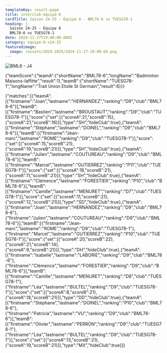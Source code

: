 ```yaml
---
templateKey: result-page
title: interclub-equipe-6
cardTitle: Saison 24-25 - Équipe 6 - BML78-6 vs TUESG78-1 
heading: |-
  Saison 24-25 - Équipe 6
  BML78-6 vs TUESG78-1
date: 2024-11-27T19:00:00.000Z
category: equipe-6-s24-25
featuredimage:
  image: /assets/2024-2025/2024-11-27-20-00-E6.png
---
```

![](/assets/2024-2025/2024-11-27-20-00-E6.png "BML6 - J4")

<teamscoreboard>{"teamScore":{"teamA":{"shortName":"BML78-6","longName":"Badminton Maisons-laffitte","result":1},"teamB":{"shortName":"TUESG78-1","longName":"Trait Union Etoile St Germain","result":6}}}</teamscoreboard>

<scoreboard>{"matches":[{"teamA":[{"firstname":"Joan","lastname":"HERNANDEZ","ranking":"D9","club":"BML78-6"}],"teamB":[{"firstname":"Bastien","lastname":"BROUSTAUT","ranking":"D9","club":"TUESG78-1"}],"score":{"set":[{"scoreA":21,"scoreB":15},{"scoreA":21,"scoreB":16}]},"type":"SH","hideClub":true},{"teamA":[{"firstname":"Stéphane","lastname":"DOINEL","ranking":"D9","club":"BML78-6"}],"teamB":[{"firstname":"Jean-marc","lastname":"ROME","ranking":"D9","club":"TUESG78-1"}],"score":{"set":[{"scoreA":15,"scoreB":21},{"scoreA":19,"scoreB":21}]},"type":"SH","hideClub":true},{"teamA":[{"firstname":"Julien","lastname":"COUTUREAU","ranking":"D9","club":"BML78-6"}],"teamB":[{"firstname":"Marcel","lastname":"GUTIERREZ","ranking":"P11","club":"TUESG78-1"}],"score":{"set":[{"scoreA":18,"scoreB":21},{"scoreA":11,"scoreB":21}]},"type":"SH","hideClub":true},{"teamA":[{"firstname":"Clémence","lastname":"FORESTIER","ranking":"P10","club":"BML78-6"}],"teamB":[{"firstname":"Camille","lastname":"MENURET","ranking":"D7","club":"TUESG78-1"}],"score":{"set":[{"scoreA":11,"scoreB":21},{"scoreA":12,"scoreB":21}]},"type":"SD","hideClub":true},{"teamA":[{"firstname":"Joan","lastname":"HERNANDEZ","ranking":"D9","club":"BML78-6"},{"firstname":"Julien","lastname":"COUTUREAU","ranking":"D9","club":"BML78-6"}],"teamB":[{"firstname":"Jean-marc","lastname":"ROME","ranking":"D9","club":"TUESG78-1"},{"firstname":"Marcel","lastname":"GUTIERREZ","ranking":"P10","club":"TUESG78-1"}],"score":{"set":[{"scoreA":20,"scoreB":22},{"scoreA":21,"scoreB":14},{"scoreA":9,"scoreB":21}]},"type":"DH","hideClub":true},{"teamA":[{"firstname":"Isabelle","lastname":"LABORIE","ranking":"D9","club":"BML78-6"},{"firstname":"Clémence","lastname":"FORESTIER","ranking":"D9","club":"BML78-6"}],"teamB":[{"firstname":"Camille","lastname":"MENURET","ranking":"D8","club":"TUESG78-1"},{"firstname":"Léa","lastname":"BULTEL","ranking":"D9","club":"TUESG78-1"}],"score":{"set":[{"scoreA":8,"scoreB":21},{"scoreA":18,"scoreB":21}]},"type":"DD","hideClub":true},{"teamA":[{"firstname":"Stéphane","lastname":"DOINEL","ranking":"P10","club":"BML78-6"},{"firstname":"Patricia","lastname":"VU","ranking":"D9","club":"BML78-6"}],"teamB":[{"firstname":"Olivier","lastname":"PERRON","ranking":"D9","club":"TUESG78-1"},{"firstname":"Léa","lastname":"BULTEL","ranking":"D9","club":"TUESG78-1"}],"score":{"set":[{"scoreA":13,"scoreB":21},{"scoreA":19,"scoreB":21}]},"type":"MX","hideClub":true}]}</scoreboard>